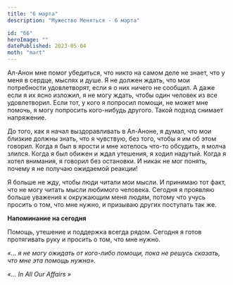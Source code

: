 ```yaml
---
title: "6 марта"
description: "Мужество Меняться - 6 марта"

id: "66"
heroImage: ""
datePublished: 2023-05-04
moth: "mart"
---
```


Ал-Анон мне помог убедиться, что никто на самом деле не знает, что у меня в
сердце, мыслях и душе. Я не должен ждать, что мои потребности удовлетворят,
если я о них ничего не сообщил. А даже если я их ясно изложил, я не могу
ждать, чтобы один человек из все удовлетворил. Если тот, у кого я попросил
помощи, не может мне помочь, я могу попросить кого-нибудь другого. Такой
подход снимает напряжение.

До того, как я начал выздоравливать в Ал-Аноне, я думал, что мои близкие
должны знать, что я чувствую, без того, чтобы я им об этом говорил. Когда я
был в ярости и мне хотелось что-то обсудить, я молча злился. Когда я был
обижен и ждал утешения, я ходил надутый. Когда я хотел внимания, я говорил без
остановки. И никак не мог понять, почему я не получаю ожидаемой реакции!

Я больше не жду, чтобы люди читали мои мысли. И принимаю тот факт, что не могу
читать мысли любимого человека. Сегодня я проявляю больше уважения к
окружающим меня людям, потому что учусь просить о том, что мне нужно, и
призываю других поступать так же.

**Напоминание на сегодня**

Помощь, утешение и поддержка всегда рядом. Сегодня я готов протягивать руку и
просить о том, что мне нужно.

_«… я не могу ожидать от кого-либо помощи, пока не решусь сказать, что мне эта
помощь нужна»._

_«…_ _In_ _All_ _Our_ _Affairs_ _»_
